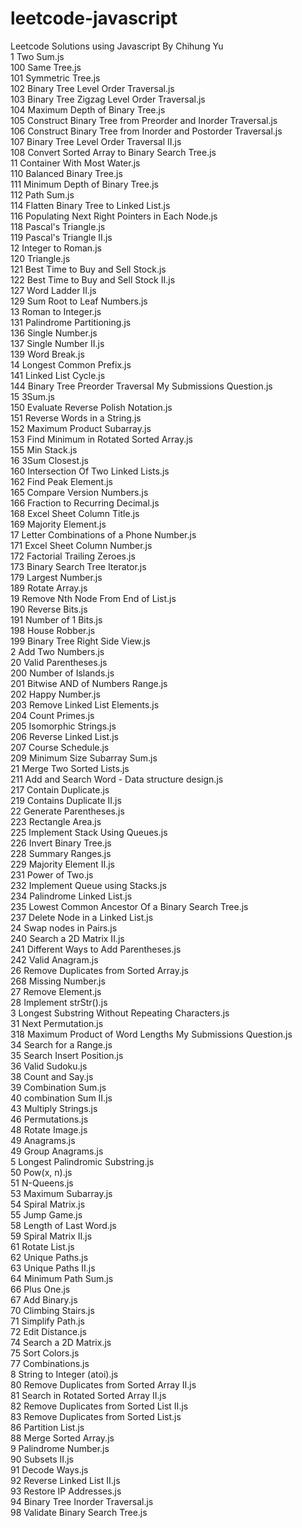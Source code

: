 # leetcode-javascript
Leetcode Solutions using Javascript
By Chihung Yu
<br/>
1 Two Sum.js  <br/>
100 Same Tree.js <br/>
101 Symmetric Tree.js <br/>
102 Binary Tree Level Order Traversal.js <br/>
103 Binary Tree Zigzag Level Order Traversal.js <br/>
104 Maximum Depth of Binary Tree.js <br/>
105 Construct Binary Tree from Preorder and Inorder Traversal.js <br/>
106 Construct Binary Tree from Inorder and Postorder Traversal.js <br/>
107 Binary Tree Level Order Traversal II.js <br/>
108 Convert Sorted Array to Binary Search Tree.js <br/>
11 Container With Most Water.js <br/>
110 Balanced Binary Tree.js <br/>
111 Minimum Depth of Binary Tree.js <br/>
112 Path Sum.js <br/>
114 Flatten Binary Tree to Linked List.js <br/>
116 Populating Next Right Pointers in Each Node.js <br/>
118 Pascal's Triangle.js <br/>
119 Pascal's Triangle II.js <br/>
12 Integer to Roman.js <br/>
120 Triangle.js <br/>
121 Best Time to Buy and Sell Stock.js <br/>
122 Best Time to Buy and Sell Stock II.js <br/>
127 Word Ladder II.js <br/>
129 Sum Root to Leaf Numbers.js <br/>
13 Roman to Integer.js <br/>
131 Palindrome Partitioning.js <br/>
136 Single Number.js <br/>
137 Single Number II.js <br/>
139 Word Break.js <br/>
14 Longest Common Prefix.js <br/>
141 Linked List Cycle.js <br/>
144 Binary Tree Preorder Traversal My Submissions Question.js <br/>
15 3Sum.js <br/>
150 Evaluate Reverse Polish Notation.js <br/>
151 Reverse Words in a String.js <br/>
152 Maximum Product Subarray.js <br/>
153 Find Minimum in Rotated Sorted Array.js <br/>
155 Min Stack.js <br/>
16 3Sum Closest.js <br/>
160 Intersection Of Two Linked Lists.js <br/>
162 Find Peak Element.js <br/>
165 Compare Version Numbers.js <br/>
166 Fraction to Recurring Decimal.js <br/>
168 Excel Sheet Column Title.js <br/>
169 Majority Element.js <br/>
17 Letter Combinations of a Phone Number.js <br/>
171 Excel Sheet Column Number.js <br/>
172 Factorial Trailing Zeroes.js <br/>
173 Binary Search Tree Iterator.js <br/>
179 Largest Number.js <br/>
189 Rotate Array.js <br/>
19 Remove Nth Node From End of List.js <br/>
190 Reverse Bits.js <br/>
191 Number of 1 Bits.js <br/>
198 House Robber.js <br/>
199 Binary Tree Right Side View.js <br/>
2 Add Two Numbers.js <br/>
20 Valid Parentheses.js <br/>
200 Number of Islands.js <br/>
201 Bitwise AND of Numbers Range.js <br/>
202 Happy Number.js <br/>
203 Remove Linked List Elements.js <br/>
204 Count Primes.js <br/>
205 Isomorphic Strings.js <br/>
206 Reverse Linked List.js <br/>
207 Course Schedule.js <br/>
209 Minimum Size Subarray Sum.js <br/>
21 Merge Two Sorted Lists.js <br/>
211 Add and Search Word - Data structure design.js <br/>
217 Contain Duplicate.js <br/>
219 Contains Duplicate II.js <br/>
22 Generate Parentheses.js <br/>
223 Rectangle Area.js <br/>
225 Implement Stack Using Queues.js <br/>
226 Invert Binary Tree.js <br/>
228 Summary Ranges.js <br/>
229 Majority Element II.js <br/>
231 Power of Two.js <br/>
232 Implement Queue using Stacks.js <br/>
234 Palindrome Linked List.js <br/>
235 Lowest Common Ancestor Of a Binary Search Tree.js <br/>
237 Delete Node in a Linked List.js <br/>
24 Swap nodes in Pairs.js <br/>
240 Search a 2D Matrix II.js <br/>
241 Different Ways to Add Parentheses.js <br/>
242 Valid Anagram.js <br/>
26 Remove Duplicates from Sorted Array.js <br/>
268 Missing Number.js <br/>
27 Remove Element.js <br/>
28 Implement strStr().js <br/>
3 Longest Substring Without Repeating Characters.js <br/>
31 Next Permutation.js <br/>
318 Maximum Product of Word Lengths My Submissions Question.js <br/>
34 Search for a Range.js <br/>
35 Search Insert Position.js <br/>
36 Valid Sudoku.js <br/>
38 Count and Say.js <br/>
39 Combination Sum.js <br/>
40 combination Sum II.js <br/>
43 Multiply Strings.js <br/>
46 Permutations.js <br/>
48 Rotate Image.js <br/>
49 Anagrams.js <br/>
49 Group Anagrams.js <br/>
5 Longest Palindromic Substring.js <br/>
50 Pow(x, n).js <br/>
51 N-Queens.js <br/>
53 Maximum Subarray.js <br/>
54 Spiral Matrix.js <br/>
55 Jump Game.js <br/>
58 Length of Last Word.js <br/>
59 Spiral Matrix II.js <br/>
61 Rotate List.js <br/>
62 Unique Paths.js <br/>
63 Unique Paths II.js <br/>
64 Minimum Path Sum.js <br/>
66 Plus One.js <br/>
67 Add Binary.js <br/>
70 Climbing Stairs.js <br/>
71 Simplify Path.js <br/>
72 Edit Distance.js <br/>
74 Search a 2D Matrix.js <br/>
75 Sort Colors.js <br/>
77 Combinations.js <br/>
8 String to Integer (atoi).js <br/>
80 Remove Duplicates from Sorted Array II.js <br/>
81 Search in Rotated Sorted Array II.js <br/>
82 Remove Duplicates from Sorted List II.js <br/>
83 Remove Duplicates from Sorted List.js <br/>
86 Partition List.js <br/>
88 Merge Sorted Array.js <br/>
9 Palindrome Number.js <br/>
90 Subsets II.js <br/>
91 Decode Ways.js <br/>
92 Reverse Linked List II.js <br/>
93 Restore IP Addresses.js <br/>
94 Binary Tree Inorder Traversal.js <br/>
98 Validate Binary Search Tree.js <br/>